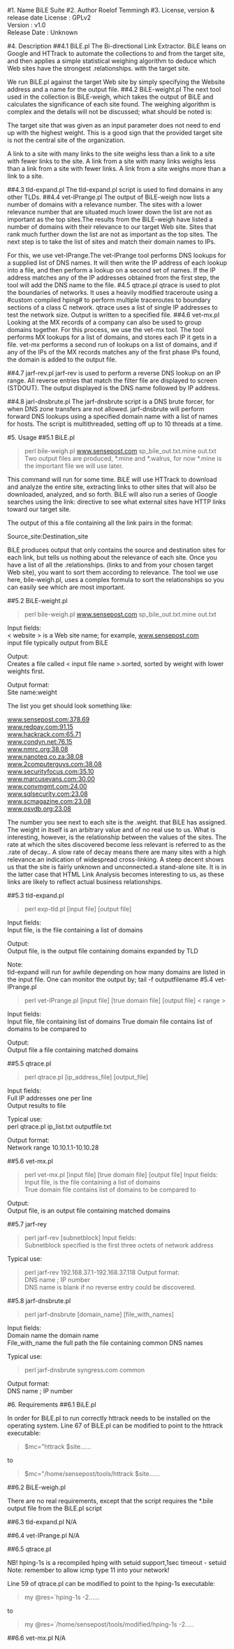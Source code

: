 #1. Name
BiLE Suite 
#2. Author
Roelof Temmingh
#3. License, version & release date
License : GPLv2  
Version : v1.0  
Release Date : Unknown

#4. Description
##4.1 BiLE.pl
The Bi-directional Link Extractor. BiLE leans on Google and HTTrack to
automate the collections to and from the target site, and then applies a
simple statistical weighing algorithm to deduce which Web sites have the
strongest .relationships. with the target site.

We run BiLE.pl against the target Web site by simply specifying the Website
address and a name for the output file.
##4.2 BiLE-weight.pl
The next tool used in the collection is BiLE-weigh, which takes the output
of BiLE and calculates the significance of each site found. The weighing
algorithm is complex and the details will not be discussed; what should be
noted is:

The target site that was given as an input parameter does not need to end
up with the highest weight. This is a good sign that the provided target
site is not the central site of the organization.

A link to a site with many links to the site weighs less than a link to a
site with fewer links to the site.
A link from a site with many links weighs less than a link from a site
with fewer links.
A link from a site weighs more than a link to a site.

##4.3 tld-expand.pl
The tld-expand.pl script is used to find domains in any other TLDs. 
##4.4 vet-IPrange.pl
The output of BiLE-weigh now lists a number of domains with a relevance
number. The sites with a lower relevance number that are situated much lower
down the list are not as important as the top sites.The results from the
BiLE-weigh have listed a number of domains with their relevance to our
target Web site. Sites that rank much further down the list are not as
important as the top sites. The next step is to take the list of sites and
match their domain names to IPs.

For this, we use vet-IPrange.The vet-IPrange tool performs DNS lookups for a
supplied list of DNS names. It will then write the IP address of each lookup
into a file, and then perform a lookup on a second set of names. If the IP
address matches any of the IP addresses obtained from the first step, the
tool will add the DNS name to the file.
#4.5 qtrace.pl
qtrace is used to plot the boundaries of networks. It uses a heavily
modified traceroute using a #custom compiled hping# to perform multiple
traceroutes to boundary sections of a class C network. qtrace uses a list of
single IP addresses to test the network size. Output is written to a
specified file.
##4.6 vet-mx.pl
Looking at the MX records of a company can also be used to group domains
together. For this process, we use the vet-mx tool. The tool performs MX
lookups for a list of domains, and stores each IP it gets in a file. vet-mx
performs a second run of lookups on a list of domains, and if any of the IPs
of the MX records matches any of the first phase IPs found, the domain is
added to the output file.

##4.7 jarf-rev.pl
jarf-rev is used to perform a reverse DNS lookup on an IP range. All reverse
entries that match the filter file are displayed to screen (STDOUT). The
output displayed is the DNS name followed by IP address.

##4.8 jarl-dnsbrute.pl
The jarf-dnsbrute script is a DNS brute forcer, for when DNS zone transfers
are not allowed. jarf-dnsbrute will perform forward DNS lookups using a
specified domain name with a list of names for hosts. The script is
multithreaded, setting off up to 10 threads at a time.

#5. Usage
##5.1 BiLE.pl
> perl bile-weigh.pl www.sensepost.com sp\_bile\_out.txt.mine out.txt
Two output files are produced, *.mine and *.walrus, for now *.mine is the
important file we will use later.

This command will run for some time. BiLE will use HTTrack to download and
analyze the entire site, extracting links to other sites that will also be
downloaded, analyzed, and so forth. BiLE will also run a series of Google
searches using the link: directive to see what external sites have HTTP
links toward our target site.

The output of this a file containing all the link pairs in the format:

Source\_site:Destination\_site

BiLE produces output that only contains the source and destination sites for
each link, but tells us nothing about the relevance of each site. Once you
have a list of all the .relationships. (links to and from your chosen target
Web site), you want to sort them according to relevance. The tool we use
here, bile-weigh.pl, uses a complex formula to sort the relationships so you
can easily see which are most important.

##5.2 BiLE-weight.pl
> perl bile-weigh.pl www.sensepost.com sp\_bile\_out.txt.mine out.txt

Input fields:  
< website > is a Web site name; for example, www.sensepost.com  
input file typically output from BiLE

Output:  
Creates a file called < input file name >.sorted, sorted by weight with lower
weights first.

Output format:  
Site name:weight

The list you get should look something like:

www.sensepost.com:378.69  
www.redpay.com:91.15  
www.hackrack.com:65.71  
www.condyn.net:76.15  
www.nmrc.org:38.08  
www.nanoteq.co.za:38.08  
www.2computerguys.com:38.08  
www.securityfocus.com:35.10  
www.marcusevans.com:30.00  
www.convmgmt.com:24.00  
www.sqlsecurity.com:23.08  
www.scmagazine.com:23.08  
www.osvdb.org:23.08  

The number you see next to each site is the .weight. that BiLE has assigned.
The weight in itself is an arbitrary value and of no real use to us. What is
interesting, however, is the relationship between the values of the sites.
The rate at which the sites discovered become less relevant is referred to
as the .rate of decay.. A slow rate of decay means there are many sites with
a high relevance.an indication of widespread cross-linking. A steep decent
shows us that the site is fairly unknown and unconnected.a stand-alone site.
It is in the latter case that HTML Link Analysis becomes interesting to us,
as these links are likely to reflect actual business relationships.

##5.3 tld-expand.pl
> perl exp-tld.pl [input file] [output file]

Input fields:  
Input file, is the file containing a list of domains

Output:  
Output file, is the output file containing domains expanded by TLD

Note:  
tld-expand will run for awhile depending on how many domains are listed in
the input file. One can monitor the output by; tail -f outputfilename
#5.4 vet-IPrange.pl
> perl vet-IPrange.pl [input file] [true domain file] [output file] < range >

Input fields:  
Input file, file containing list of domains
True domain file contains list of domains to be compared to

Output:  
Output file a file containing matched domains

##5.5 qtrace.pl
> perl qtrace.pl [ip_address_file] [output_file]

Input fields:  
Full IP addresses one per line  
Output results to file

Typical use:  
perl qtrace.pl ip\_list.txt outputfile.txt

Output format:  
Network range 10.10.1.1-10.10.28

##5.6 vet-mx.pl
> perl vet-mx.pl [input file] [true domain file] [output file]
Input fields:  
Input file, is the file containing a list of domains  
True domain file contains list of domains to be compared to

Output:  
Output file, is an output file containing matched domains

##5.7 jarf-rey
> perl jarf-rev [subnetblock]
Input fields:  
Subnetblock specified is the first three octets of network address

Typical use:  
> perl jarf-rev 192.168.37.1-192.168.37.118
Output format:  
DNS name ; IP number  
DNS name is blank if no reverse entry could be discovered.

##5.8 jarf-dnsbrute.pl

> perl jarf-dnsbrute [domain_name] [file_with_names]


Input fields:  
Domain name the domain name  
File\_with\_name the full path the file containing common DNS names

Typical use:  
> perl jarf-dnsbrute syngress.com common

Output format:  
DNS name ; IP number

#6. Requirements
##6.1 BiLE.pl

In order for BiLE.pl to run correctly httrack needs to be installed on the
operating system. Line 67 of BiLE.pl can be modified to point to the httrack
executable:

> $mc="httrack $site......

to

> $mc="/home/sensepost/tools/httrack $site......

##6.2 BiLE-weigh.pl

There are no real requirements, except that the script requires the *.bile
output file from the BiLE.pl script

##6.3 tld-expand.pl
N/A

##6.4 vet-IPrange.pl
N/A

##6.5 qtrace.pl

NB! hping-1s is a recompiled hping with setuid support,1sec timeout - setuid  
Note: remember to allow icmp type 11 into your network!

Line 59 of qtrace.pl can be modified to point to the hping-1s executable:

> my @res=`hping-1s -2......

to

> my @res=`/home/sensepost/tools/modified/hping-1s -2.....

##6.6 vet-mx.pl
N/A



